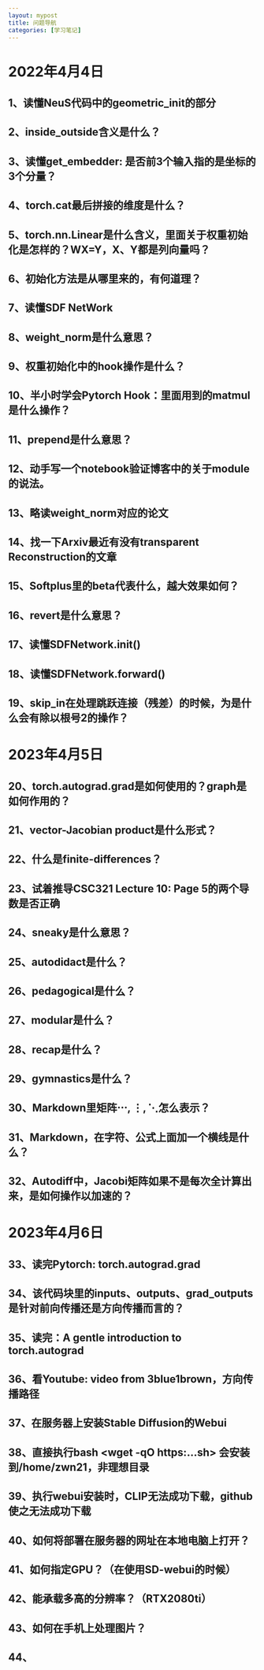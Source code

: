 ```yaml
---
layout: mypost
title: 问题导航
categories: [学习笔记]
---
```


# 2022年4月4日

## 1、读懂NeuS代码中的geometric_init的部分

## 2、inside_outside含义是什么？

## 3、读懂get_embedder: 是否前3个输入指的是坐标的3个分量？

## 4、torch.cat最后拼接的维度是什么？

## 5、torch.nn.Linear是什么含义，里面关于权重初始化是怎样的？WX=Y，X、Y都是列向量吗？

## 6、初始化方法是从哪里来的，有何道理？

## 7、读懂SDF NetWork

## 8、weight_norm是什么意思？

## 9、权重初始化中的hook操作是什么？

## 10、半小时学会Pytorch Hook：里面用到的matmul是什么操作？

## 11、prepend是什么意思？

## 12、动手写一个notebook验证博客中的关于module的说法。

## 13、略读weight_norm对应的论文

## 14、找一下Arxiv最近有没有transparent Reconstruction的文章

## 15、Softplus里的beta代表什么，越大效果如何？

## 16、revert是什么意思？

## 17、读懂SDFNetwork.__init__()

## 18、读懂SDFNetwork.forward()

## 19、skip_in在处理跳跃连接（残差）的时候，为是什么会有除以根号2的操作？

# 2023年4月5日

## 20、torch.autograd.grad是如何使用的？graph是如何作用的？

## 21、vector-Jacobian product是什么形式？

## 22、什么是finite-differences？

## 23、试着推导CSC321 Lecture 10: Page 5的两个导数是否正确

## 24、sneaky是什么意思？

## 25、autodidact是什么？

## 26、pedagogical是什么？

## 27、modular是什么？

## 28、recap是什么？

## 29、gymnastics是什么？

## 30、Markdown里矩阵$\cdots, \vdots, \ddots$怎么表示？

## 31、Markdown，在字符、公式上面加一个横线是什么？

## 32、Autodiff中，Jacobi矩阵如果不是每次全计算出来，是如何操作以加速的？

# 2023年4月6日

## 33、读完Pytorch: torch.autograd.grad

## 34、该代码块里的inputs、outputs、grad_outputs是针对前向传播还是方向传播而言的？

## 35、读完：A gentle introduction to torch.autograd

## 36、看Youtube: video from 3blue1brown，方向传播路径

## 37、在服务器上安装Stable Diffusion的Webui

## 38、直接执行bash <wget -qO https:...sh> 会安装到/home/zwn21，非理想目录

## 39、执行webui安装时，CLIP无法成功下载，github使之无法成功下载

## 40、如何将部署在服务器的网址在本地电脑上打开？

## 41、如何指定GPU？（在使用SD-webui的时候）

## 42、能承载多高的分辨率？（RTX2080ti）

## 43、如何在手机上处理图片？

## 44、

